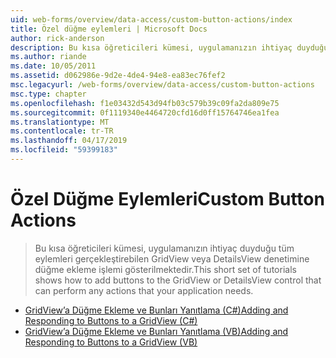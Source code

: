 ```yaml
---
uid: web-forms/overview/data-access/custom-button-actions/index
title: Özel düğme eylemleri | Microsoft Docs
author: rick-anderson
description: Bu kısa öğreticileri kümesi, uygulamanızın ihtiyaç duyduğu tüm eylemleri gerçekleştirebilen GridView veya DetailsView denetimine düğme ekleme işlemi gösterilmektedir.
ms.author: riande
ms.date: 10/05/2011
ms.assetid: d062986e-9d2e-4de4-94e8-ea83ec76fef2
msc.legacyurl: /web-forms/overview/data-access/custom-button-actions
msc.type: chapter
ms.openlocfilehash: f1e03432d543d94fb03c579b39c09fa2da809e75
ms.sourcegitcommit: 0f1119340e4464720cfd16d0ff15764746ea1fea
ms.translationtype: MT
ms.contentlocale: tr-TR
ms.lasthandoff: 04/17/2019
ms.locfileid: "59399183"
---
```

# <a name="custom-button-actions"></a><span data-ttu-id="c3c07-103">Özel Düğme Eylemleri</span><span class="sxs-lookup"><span data-stu-id="c3c07-103">Custom Button Actions</span></span>

> <span data-ttu-id="c3c07-104">Bu kısa öğreticileri kümesi, uygulamanızın ihtiyaç duyduğu tüm eylemleri gerçekleştirebilen GridView veya DetailsView denetimine düğme ekleme işlemi gösterilmektedir.</span><span class="sxs-lookup"><span data-stu-id="c3c07-104">This short set of tutorials shows how to add buttons to the GridView or DetailsView control that can perform any actions that your application needs.</span></span>


- [<span data-ttu-id="c3c07-105">GridView’a Düğme Ekleme ve Bunları Yanıtlama (C#)</span><span class="sxs-lookup"><span data-stu-id="c3c07-105">Adding and Responding to Buttons to a GridView (C#)</span></span>](adding-and-responding-to-buttons-to-a-gridview-cs.md)
- [<span data-ttu-id="c3c07-106">GridView’a Düğme Ekleme ve Bunları Yanıtlama (VB)</span><span class="sxs-lookup"><span data-stu-id="c3c07-106">Adding and Responding to Buttons to a GridView (VB)</span></span>](adding-and-responding-to-buttons-to-a-gridview-vb.md)
